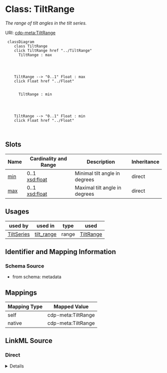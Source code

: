 

# Class: TiltRange


_The range of tilt angles in the tilt series._





URI: [cdp-meta:TiltRange](metadataTiltRange)






```mermaid
 classDiagram
    class TiltRange
    click TiltRange href "../TiltRange"
      TiltRange : max




    TiltRange --> "0..1" Float : max
    click Float href "../Float"


      TiltRange : min




    TiltRange --> "0..1" Float : min
    click Float href "../Float"



```




<!-- no inheritance hierarchy -->


## Slots

| Name | Cardinality and Range | Description | Inheritance |
| ---  | --- | --- | --- |
| [min](min.md) | 0..1 <br/> [xsd:float](http://www.w3.org/2001/XMLSchema#float) | Minimal tilt angle in degrees | direct |
| [max](max.md) | 0..1 <br/> [xsd:float](http://www.w3.org/2001/XMLSchema#float) | Maximal tilt angle in degrees | direct |





## Usages

| used by | used in | type | used |
| ---  | --- | --- | --- |
| [TiltSeries](TiltSeries.md) | [tilt_range](tilt_range.md) | range | [TiltRange](TiltRange.md) |






## Identifier and Mapping Information







### Schema Source


* from schema: metadata




## Mappings

| Mapping Type | Mapped Value |
| ---  | ---  |
| self | cdp-meta:TiltRange |
| native | cdp-meta:TiltRange |







## LinkML Source

<!-- TODO: investigate https://stackoverflow.com/questions/37606292/how-to-create-tabbed-code-blocks-in-mkdocs-or-sphinx -->

### Direct

<details>
```yaml
name: TiltRange
description: The range of tilt angles in the tilt series.
from_schema: metadata
attributes:
  min:
    name: min
    description: Minimal tilt angle in degrees
    from_schema: metadata
    exact_mappings:
    - cdp-common:tiltseries_tilt_min
    rank: 1000
    alias: min
    owner: TiltRange
    domain_of:
    - TiltRange
    range: float
    inlined: true
    inlined_as_list: true
  max:
    name: max
    description: Maximal tilt angle in degrees
    from_schema: metadata
    exact_mappings:
    - cdp-common:tiltseries_tilt_max
    rank: 1000
    alias: max
    owner: TiltRange
    domain_of:
    - TiltRange
    range: float
    inlined: true
    inlined_as_list: true

```
</details>

### Induced

<details>
```yaml
name: TiltRange
description: The range of tilt angles in the tilt series.
from_schema: metadata
attributes:
  min:
    name: min
    description: Minimal tilt angle in degrees
    from_schema: metadata
    exact_mappings:
    - cdp-common:tiltseries_tilt_min
    rank: 1000
    alias: min
    owner: TiltRange
    domain_of:
    - TiltRange
    range: float
    inlined: true
    inlined_as_list: true
  max:
    name: max
    description: Maximal tilt angle in degrees
    from_schema: metadata
    exact_mappings:
    - cdp-common:tiltseries_tilt_max
    rank: 1000
    alias: max
    owner: TiltRange
    domain_of:
    - TiltRange
    range: float
    inlined: true
    inlined_as_list: true

```
</details>
